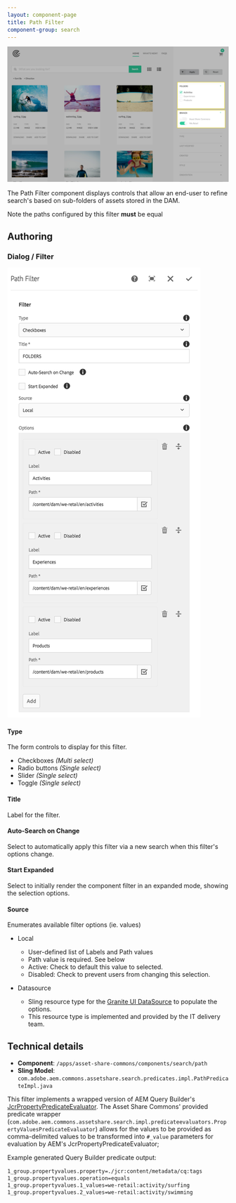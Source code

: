```yaml
---
layout: component-page
title: Path Filter
component-group: search
---
```


![Tags filter component](./images/main.png)

The Path Filter component displays controls that allow an end-user to refine search's based on sub-folders of assets stored in the DAM.

Note the paths configured by this filter **must** be equal

## Authoring

### Dialog / Filter
 
 ![Tags filter dialog](./images/dialog.png)
 
#### Type

The form controls to display for this filter.

  * Checkboxes _(Multi select)_
  * Radio buttons _(Single select)_
  * Slider _(Single select)_
  * Toggle _(Single select)_

#### Title

Label for the filter.

#### Auto-Search on Change

Select to automatically apply this filter via a new search when this filter's options change.

#### Start Expanded      
  
Select to initially render the component filter in an expanded mode, showing the selection options.

#### Source

Enumerates available filter options (ie. values)

  * Local
    * User-defined list of Labels and Path values
    * Path value is required. See below 
    * Active: Check to default this value to selected.
    * Disabled: Check to prevent users from changing this selection.          
  
  * Datasource
    * Sling resource type for the [Granite UI DataSource](https://docs.adobe.com/docs/en/aem/6-3/develop/ref/granite-ui/api/jcr_root/libs/granite/ui/docs/server/datasource.html) to populate the options.
    * This resource type is implemented and provided by the IT delivery team.
        
## Technical details

* **Component**: `/apps/asset-share-commons/components/search/path`
* **Sling Model**: `com.adobe.aem.commons.assetshare.search.predicates.impl.PathPredicateImpl.java`

This filter implements a wrapped version of AEM Query Builder's [JcrPropertyPredicateEvaluator](https://docs.adobe.com/docs/en/aem/6-3/develop/ref/javadoc/com/day/cq/search/eval/JcrPropertyPredicateEvaluator.html). 
The Asset Share Commons' provided predicate wrapper (`com.adobe.aem.commons.assetshare.search.impl.predicateevaluators.PropertyValuesPredicateEvaluator`) allows for the values to be provided as comma-delimited values to be transformed into `#_value` parameters for evaluation by AEM's JcrPropertyPredicateEvaluator; 

Example generated Query Builder predicate output: 

```
1_group.propertyvalues.property=./jcr:content/metadata/cq:tags
1_group.propertyvalues.operation=equals
1_group.propertyvalues.1_values=we-retail:activity/surfing
1_group.propertyvalues.2_values=we-retail:activity/swimming
```      


